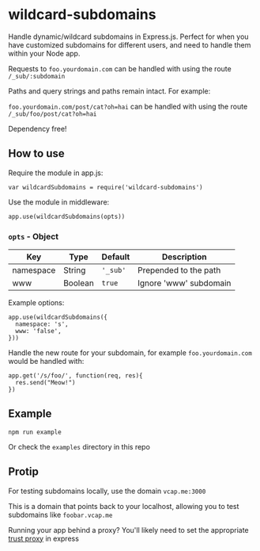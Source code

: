 wildcard-subdomains
==================

Handle dynamic/wildcard subdomains in Express.js. Perfect for when you have customized subdomains for different users, and need to handle them within your Node app.

Requests to `foo.yourdomain.com` can be handled with using the route `/_sub/:subdomain`

Paths and query strings and paths remain intact. For example:

`foo.yourdomain.com/post/cat?oh=hai` can be handled with using the route `/_sub/foo/post/cat?oh=hai`

Dependency free!

## How to use

Require the module in app.js:

`var wildcardSubdomains = require('wildcard-subdomains')`

Use the module in middleware:

`app.use(wildcardSubdomains(opts))`

### `opts` - Object
| Key       | Type    | Default  | Description            |
| --------- | ------- | -------- | ---------------------- |
| namespace | String  | `'_sub'` | Prepended to the path  |
| www       | Boolean | `true`   | Ignore 'www' subdomain |

Example options:

```
app.use(wildcardSubdomains({
  namespace: 's',
  www: 'false',
}))
```

Handle the new route for your subdomain, for example `foo.yourdomain.com` would be handled with:

```
app.get('/s/foo/', function(req, res){
  res.send("Meow!")
})
```

## Example

`npm run example`

Or check the `examples` directory in this repo

## Protip

For testing subdomains locally, use the domain `vcap.me:3000`

This is a domain that points back to your localhost, allowing you to test subdomains like `foobar.vcap.me`

Running your app behind a proxy? You'll likely need to set the appropriate [trust proxy](http://expressjs.com/en/guide/behind-proxies.html) in express
